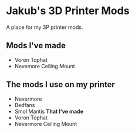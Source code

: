 # Jakub's 3D Printer Mods

A place for my 3P printer mods.

## Mods I've made

- Voron Tophat
- Nevemore Ceiling Mount

## The mods I use on my printer
- Nevermore
- Bedfans
- Smol Mantis
**That I've made**
- Voron Tophat
- Nevermore Ceiling Mount
